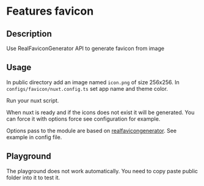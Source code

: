 # Features favicon

## Description
Use RealFaviconGenerator API to generate favicon from image

## Usage
In public directory add an image named `icon.png` of size 256x256.
In `configs/favicon/nuxt.config.ts` set app name and theme color.

Run your nuxt script.

When nuxt is ready and if the icons does not exist it will be generated.
You can force it with options force see configuration for example.

Options pass to the module are based on [realfavicongenerator](https://realfavicongenerator.net/api/non_interactive_api#.ZH3vn3bP1jF). See example in config file.


## Playground
The playground does not work automatically. You need to copy paste public folder into it to test it.